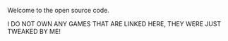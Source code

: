 Welcome to the open source code. 

I DO NOT OWN ANY GAMES THAT ARE LINKED HERE, THEY WERE JUST TWEAKED BY ME!
